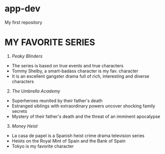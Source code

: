 # app-dev
My first repository
# **MY FAVORITE SERIES**
1. *Peaky Blinders*
[](![image](https://github.com/ememfrrr/app-dev/assets/133613409/6b0c6f42-1d8c-4eed-ae64-4404e93e2857))
- The series is based on true events and true characters
- Tommy Shelby, a smart-badass character is my fav. character
- It is an excellent gangster drama full of rich, interesting and diverse characters
2. *The Umbrella Academy*
- Superheroes reunited by their father's death
- Estranged siblings with extraordinary powers uncover shocking family secrets
- Mystery of their father's death and the threat of an imminent apocalypse
3. *Money Heist*
- La casa de papel is a Spanish heist crime drama television series
- Heists on the Royal Mint of Spain and the Bank of Spain
- Tokyo is my favorite character

